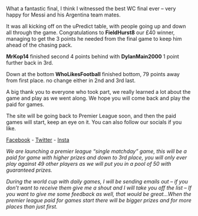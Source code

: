 What a fantastic final, I think I witnessed the best WC final ever – very happy for Messi and his Argentina team mates.

It was all kicking off on the uPredict table, with people going up and down all through the game. Congratulations to **FieldHurst8** our £40 winner, managing to get the 3 points he needed from the final game to keep him ahead of the chasing pack.

**MrKop14** finished second 4 points behind with **DylanMain2000** 1 point further back in 3rd.

Down at the bottom **WhoLikesFootball** finished bottom, 79 points away from first place. no change either in 2nd and 3rd last.

A big thank you to everyone who took part, we really learned a lot about the game and play as we went along. We hope you will come back and play the paid for games.

The site will be going back to Premier League soon, and then the paid games will start, keep an eye on it. You can also follow our socials if you like.

<Centre>[Facebook](https://www.facebook.com/upredict) - [Twitter](https://twitter.com/upredict_it/) - [Insta](https://www.instagram.com/upredict_it/)</Centre>

*We are launching a premier league “single matchday” game, this will be a paid for game with higher prizes and down to 3rd place, you will only ever play against 49 other players as we will put you in a pool of 50 with guaranteed prizes.*

*During the world cup with daily games, I will be sending emails out – if you don’t want to receive them give me a shout and I will take you off the list – If you want to give me some feedback as well, that would be great…When the premier league paid for games start there will be bigger prizes and for more places than just first.*